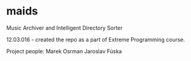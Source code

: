 # maids
Music Archiver and Intelligent Directory Sorter

12.03.016 - created the repo as a part of Extreme Programming course.

Project people:
Marek Osrman
Jaroslav Fúska
